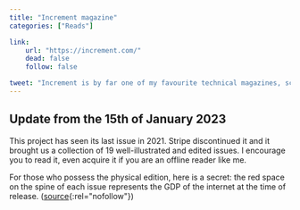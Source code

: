 ```yaml
---
title: "Increment magazine"
categories: ["Reads"]

link:
    url: "https://increment.com/"
    dead: false
    follow: false

tweet: "Increment is by far one of my favourite technical magazines, scouting the industry for interesting facts about each topic"
---
```


## Update from the 15th of January 2023

This project has seen its last issue in 2021. Stripe discontinued it and it brought us a collection of 19
well-illustrated and edited issues. I encourage you to read it, even acquire it if you are an offline reader like me.

For those who possess the physical edition, here is a secret: the red space on the spine of each issue represents the
GDP of the internet at the time of release. ([source](https://twitter.com/patrickc/status/1569348493126569984){:rel="nofollow"})
